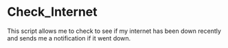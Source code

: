 # Check_Internet
This script allows me to check to see if my internet has been down recently and sends me a notification if it went down.
